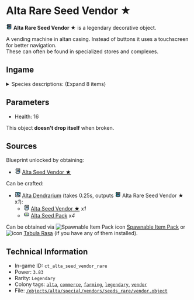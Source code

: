 # Alta Rare Seed Vendor ★

<img src="https://raw.githubusercontent.com/Ceterai/Enternia/main/objects/alta/special/vendors/seeds_rare/icon.png" alt="Alta Rare Seed Vendor ★ icon" loading="lazy" width="auto" height="16px"/> **Alta Rare Seed Vendor ★** is a legendary decorative object.

A vending machine in altan casing. Instead of buttons it uses a touchscreen for better navigation.  
These can often be found in specialized stores and complexes.

## Ingame

<details markdown="1"><summary>Species descriptions: (Expand 8 items)</summary>

- Alta: From little seed, a tree will grow~
- Apex: This vending machine sells seeds.
- Avian: You can buy tasty seeds from this machine.
- Floran: Floran can buy little brotherss and ssisters here.
- Glitch: Interested. I wonder what seeds I can buy here.
- Human: I can make myself some healthy cereal with these.
- Hylotl: A vending machine for purchasing various seeds, tubers and sprouts.
- Novakid: From little seed, a tree will grow.

</details>

## Parameters

- Health: 16

This object **doesn't drop itself** when broken.

## Sources

Blueprint unlocked by obtaining:

- <img src="https://raw.githubusercontent.com/Ceterai/Enternia/main/objects/alta/special/vendors/seeds/icon.png" alt="Alta Seed Vendor ★ icon" loading="lazy" width="auto" height="16px"/> [Alta Seed Vendor ★](https://ceterai.github.io/MyEnternia/Wiki/AltaSeedVendor)

Can be crafted:

- ![ ](https://raw.githubusercontent.com/Ceterai/Enternia/main/objects/alta/crafting/dendrarium/icon.png) [Alta Dendrarium](https://ceterai.github.io/MyEnternia/Wiki/AltaDendrarium) (takes 0.25s, outputs <img src="https://raw.githubusercontent.com/Ceterai/Enternia/main/objects/alta/special/vendors/seeds_rare/icon.png" alt="Alta Rare Seed Vendor ★ icon" loading="lazy" width="auto" height="16px"/> Alta Rare Seed Vendor ★ x*1*):
  - <img src="https://raw.githubusercontent.com/Ceterai/Enternia/main/objects/alta/special/vendors/seeds/icon.png" alt="Alta Seed Vendor ★ icon" loading="lazy" width="auto" height="16px"/> [Alta Seed Vendor ★](https://ceterai.github.io/MyEnternia/Wiki/AltaSeedVendor) x*1*
  - <img src="https://raw.githubusercontent.com/Ceterai/Enternia/main/items/active/alta/packs/other/seed.png" alt="Alta Seed Pack icon" loading="lazy" width="auto" height="16px"/> [Alta Seed Pack](https://ceterai.github.io/MyEnternia/Wiki/AltaSeedPack) x*4*

Can be obtained via <img src="https://raw.githubusercontent.com/Silverfeelin/Starbound-SpawnableItemPack/master/interface/sip/iconSmall.png" alt="Spawnable Item Pack icon" width="18" height="14"/> [Spawnable Item Pack](https://steamcommunity.com/sharedfiles/filedetails/?id=733665104) or <img src="https://steamuserimages-a.akamaihd.net/ugc/263843960696222713/3EC9A7C005541F7D577EBCB8C5736B4EFC9973D6/" alt="icon" width="8" height="12"/> [Tabula Rasa](https://community.playstarbound.com/resources/the-tabula-rasa.3222/) (if you have any of them installed).

## Technical Information

- In-game ID: `ct_alta_seed_vendor_rare`
- Power: `3.83`
- Rarity: `Legendary`
- Colony tags: [`alta`](https://ceterai.github.io/MyEnternia/Wiki/Tags/Alta), [`commerce`](https://ceterai.github.io/MyEnternia/Wiki/Tags/Commerce), [`farming`](https://ceterai.github.io/MyEnternia/Wiki/Tags/Farming), [`legendary`](https://ceterai.github.io/MyEnternia/Wiki/Tags/Legendary), [`vendor`](https://ceterai.github.io/MyEnternia/Wiki/Tags/Vendor)
- File: [`/objects/alta/special/vendors/seeds_rare/vendor.object`](https://github.com/Ceterai/Enternia/blob/main/objects/alta/special/vendors/seeds_rare/vendor.object)
